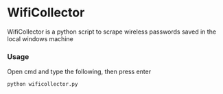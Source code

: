 # WifiCollector

WifiCollector is a python script to scrape wireless passwords saved in the local windows machine

### Usage

Open cmd and type the following, then press enter

```
python wificollector.py
```
